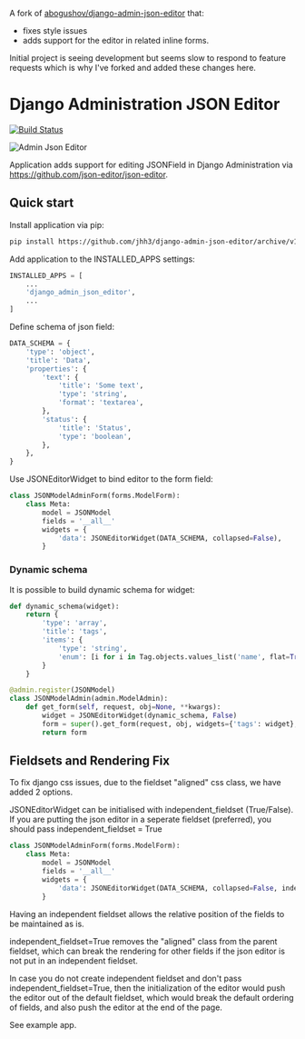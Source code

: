 A fork of [abogushov/django-admin-json-editor](https://github.com/abogushov/django-admin-json-editor) that:
- fixes style issues
-  adds support for the editor in related inline forms.

Initial project is seeing development but seems slow to respond to feature
requests which is why I've forked and added these changes here.

# Django Administration JSON Editor

[![Build Status](https://travis-ci.org/abogushov/django-admin-json-editor.svg?branch=master)](https://travis-ci.org/abogushov/django-admin-json-editor)

![Admin Json Editor](example/example.png)


Application adds support for editing JSONField in Django Administration via https://github.com/json-editor/json-editor.

## Quick start

Install application via pip:

```bash
pip install https://github.com/jhh3/django-admin-json-editor/archive/v1.0.zip
```

Add application to the INSTALLED_APPS settings:

```python
INSTALLED_APPS = [
    ...
    'django_admin_json_editor',
    ...
]
```

Define schema of json field:

```python
DATA_SCHEMA = {
    'type': 'object',
    'title': 'Data',
    'properties': {
        'text': {
            'title': 'Some text',
            'type': 'string',
            'format': 'textarea',
        },
        'status': {
            'title': 'Status',
            'type': 'boolean',
        },
    },
}
```

Use JSONEditorWidget to bind editor to the form field:

```python
class JSONModelAdminForm(forms.ModelForm):
    class Meta:
        model = JSONModel
        fields = '__all__'
        widgets = {
            'data': JSONEditorWidget(DATA_SCHEMA, collapsed=False),
        }
```

### Dynamic schema

It is possible to build dynamic schema for widget:

```python
def dynamic_schema(widget):
    return {
        'type': 'array',
        'title': 'tags',
        'items': {
            'type': 'string',
            'enum': [i for i in Tag.objects.values_list('name', flat=True)],
        }
    }
```

```python
@admin.register(JSONModel)
class JSONModelAdmin(admin.ModelAdmin):
    def get_form(self, request, obj=None, **kwargs):
        widget = JSONEditorWidget(dynamic_schema, False)
        form = super().get_form(request, obj, widgets={'tags': widget}, **kwargs)
        return form
```


## Fieldsets and Rendering Fix
To fix django css issues, due to the fieldset "aligned" css class, we have added 2 options.

JSONEditorWidget can be initialised with independent_fieldset (True/False). If you are putting the json editor in
a seperate fieldset (preferred), you should pass independent_fieldset = True

```python
class JSONModelAdminForm(forms.ModelForm):
    class Meta:
        model = JSONModel
        fields = '__all__'
        widgets = {
            'data': JSONEditorWidget(DATA_SCHEMA, collapsed=False, independent_fieldset=True),
        }
```
Having an independent fieldset allows the relative position of the fields to be maintained as is.

independent_fieldset=True removes the "aligned" class from the parent fieldset, which can break the rendering for other fields
if the json editor is not put in an independent fieldset.

In case you do not create independent fieldset and don't pass independent_fieldset=True, then the initialization of the
editor would push the editor out of the default fieldset, which would break the default ordering of fields,
and also push the editor at the end of the page.

See example app.


